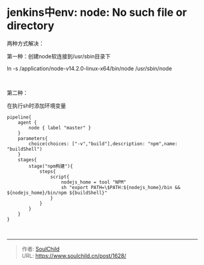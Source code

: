 # jenkins中env: node: No such file or directory

<!--more-->
两种方式解决：

第一种：创建node软连接到/usr/sbin目录下

ln -s /application/node-v14.2.0-linux-x64/bin/node /usr/sbin/node

&nbsp;

第二种：

在执行sh时添加环境变量
<pre class="pure-highlightjs"><code class="null">pipeline{
    agent {
        node { label "master" }
    }
    parameters{
        choice(choices: ["-v","build"],description: "npm",name: "buildShell")
    }
    stages{
        stage("npm构建"){
            steps{
                script{
                    nodejs_home = tool "NPM"
                    sh "export PATH=\$PATH:${nodejs_home}/bin &amp;&amp; ${nodejs_home}/bin/npm ${buildShell}"
                }
            }
        }
    }
}</code></pre>
&nbsp;


---

> 作者: [SoulChild](https://www.soulchild.cn)  
> URL: https://www.soulchild.cn/post/1628/  

